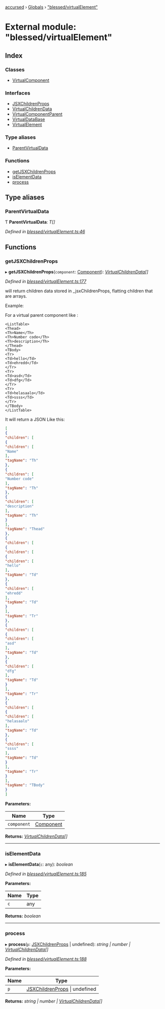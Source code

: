 [accursed](../README.md) › [Globals](../globals.md) › ["blessed/virtualElement"](_blessed_virtualelement_.md)

# External module: "blessed/virtualElement"

## Index

### Classes

* [VirtualComponent](../classes/_blessed_virtualelement_.virtualcomponent.md)

### Interfaces

* [JSXChildrenProps](../interfaces/_blessed_virtualelement_.jsxchildrenprops.md)
* [VirtualChildrenData](../interfaces/_blessed_virtualelement_.virtualchildrendata.md)
* [VirtualComponentParent](../interfaces/_blessed_virtualelement_.virtualcomponentparent.md)
* [VirtualDataBase](../interfaces/_blessed_virtualelement_.virtualdatabase.md)
* [VirtualElement](../interfaces/_blessed_virtualelement_.virtualelement.md)

### Type aliases

* [ParentVirtualData](_blessed_virtualelement_.md#parentvirtualdata)

### Functions

* [getJSXChildrenProps](_blessed_virtualelement_.md#getjsxchildrenprops)
* [isElementData](_blessed_virtualelement_.md#iselementdata)
* [process](_blessed_virtualelement_.md#process)

## Type aliases

###  ParentVirtualData

Ƭ **ParentVirtualData**: *T[]*

*Defined in [blessed/virtualElement.ts:46](https://github.com/cancerberoSgx/accursed/blob/468bf3c/src/blessed/virtualElement.ts#L46)*

## Functions

###  getJSXChildrenProps

▸ **getJSXChildrenProps**(`component`: [Component](../classes/_jsx_component_.component.md)): *[VirtualChildrenData](../interfaces/_blessed_virtualelement_.virtualchildrendata.md)[]*

*Defined in [blessed/virtualElement.ts:177](https://github.com/cancerberoSgx/accursed/blob/468bf3c/src/blessed/virtualElement.ts#L177)*

 will return children data stored in _jsxChildrenProps, flatting children that are arrays.

Example:

For a virtual parent component like :

```
<ListTable>
<Thead>
<Th>Name</Th>
<Th>Number code</Th>
<Th>description</Th>
</Thead>
<TBody>
<Tr>
<Td>hello</Td>
<Td>ehredd</Td>
</Tr>
<Tr>
<Td>asd</Td>
<Td>dfg</Td>
</Tr>
<Tr>
<Td>helasaalo</Td>
<Td>ssss</Td>
</Tr>
</TBody>
</ListTable>
```

It will return a JSON Like this:
```json
[
{
"children": [
{
"children": [
"Name"
],
"tagName": "Th"
},
{
"children": [
"Number code"
],
"tagName": "Th"
},
{
"children": [
"description"
],
"tagName": "Th"
}
],
"tagName": "Thead"
},
{
"children": [
{
"children": [
{
"children": [
"hello"
],
"tagName": "Td"
},
{
"children": [
"ehredd"
],
"tagName": "Td"
}
],
"tagName": "Tr"
},
{
"children": [
{
"children": [
"asd"
],
"tagName": "Td"
},
{
"children": [
"dfg"
],
"tagName": "Td"
}
],
"tagName": "Tr"
},
{
"children": [
{
"children": [
"helasaalo"
],
"tagName": "Td"
},
{
"children": [
"ssss"
],
"tagName": "Td"
}
],
"tagName": "Tr"
}
],
"tagName": "TBody"
}
]

```

**Parameters:**

Name | Type |
------ | ------ |
`component` | [Component](../classes/_jsx_component_.component.md) |

**Returns:** *[VirtualChildrenData](../interfaces/_blessed_virtualelement_.virtualchildrendata.md)[]*

___

###  isElementData

▸ **isElementData**(`c`: any): *boolean*

*Defined in [blessed/virtualElement.ts:185](https://github.com/cancerberoSgx/accursed/blob/468bf3c/src/blessed/virtualElement.ts#L185)*

**Parameters:**

Name | Type |
------ | ------ |
`c` | any |

**Returns:** *boolean*

___

###  process

▸ **process**(`p`: [JSXChildrenProps](../interfaces/_blessed_virtualelement_.jsxchildrenprops.md) | undefined): *string | number | [VirtualChildrenData](../interfaces/_blessed_virtualelement_.virtualchildrendata.md)[]*

*Defined in [blessed/virtualElement.ts:188](https://github.com/cancerberoSgx/accursed/blob/468bf3c/src/blessed/virtualElement.ts#L188)*

**Parameters:**

Name | Type |
------ | ------ |
`p` | [JSXChildrenProps](../interfaces/_blessed_virtualelement_.jsxchildrenprops.md) &#124; undefined |

**Returns:** *string | number | [VirtualChildrenData](../interfaces/_blessed_virtualelement_.virtualchildrendata.md)[]*
